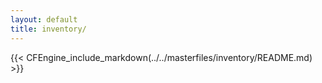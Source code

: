```yaml
---
layout: default
title: inventory/
---
```


{{< CFEngine_include_markdown(../../masterfiles/inventory/README.md) >}}
